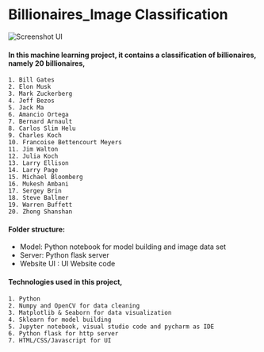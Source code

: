 # Billionaires_Image Classification

![Screenshot UI](https://github.com/Michs224/Billionaires_Image-Classification/assets/128117104/4dfac9f4-8c78-4d81-92e3-30b7e8ecab73)


#### In this machine learning project, it contains a classification of billionaires, namely 20 billionaires,

    1. Bill Gates
    2. Elon Musk
    3. Mark Zuckerberg
    4. Jeff Bezos
    5. Jack Ma
    6. Amancio Ortega
    7. Bernard Arnault
    8. Carlos Slim Helu
    9. Charles Koch
    10. Francoise Bettencourt Meyers
    11. Jim Walton
    12. Julia Koch
    13. Larry Ellison
    14. Larry Page
    15. Michael Bloomberg
    16. Mukesh Ambani
    17. Sergey Brin
    18. Steve Ballmer
    19. Warren Buffett
    20. Zhong Shanshan

#### Folder structure:

  - Model: Python notebook for model building and image data set
  - Server: Python flask server
  - Website UI : UI Website code

#### Technologies used in this project,

    1. Python
    2. Numpy and OpenCV for data cleaning
    3. Matplotlib & Seaborn for data visualization
    4. Sklearn for model building
    5. Jupyter notebook, visual studio code and pycharm as IDE
    6. Python flask for http server
    7. HTML/CSS/Javascript for UI
